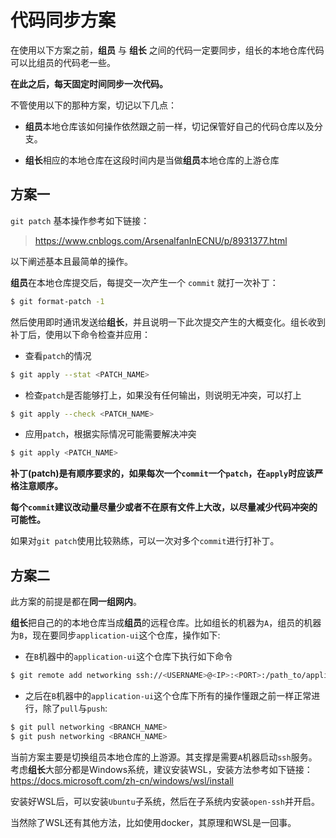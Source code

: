 # 代码同步方案

在使用以下方案之前，**组员** 与 **组长** 之间的代码一定要同步，组长的本地仓库代码可以比组员的代码老一些。

**在此之后，每天固定时间同步一次代码。**

不管使用以下的那种方案，切记以下几点：

- **组员**本地仓库该如何操作依然跟之前一样，切记保管好自己的代码仓库以及分支。

- **组长**相应的本地仓库在这段时间内是当做**组员**本地仓库的上游仓库

## 方案一

`git patch` 基本操作参考如下链接：
> https://www.cnblogs.com/ArsenalfanInECNU/p/8931377.html

以下阐述基本且最简单的操作。


**组员**在本地仓库提交后，每提交一次产生一个 `commit` 就打一次补丁：
``` sh
$ git format-patch -1 
```

然后使用即时通讯发送给**组长**，并且说明一下此次提交产生的大概变化。组长收到补丁后，使用以下命令检查并应用：

- 查看`patch`的情况
``` sh
$ git apply --stat <PATCH_NAME> 
```

- 检查`patch`是否能够打上，如果没有任何输出，则说明无冲突，可以打上
``` sh
$ git apply --check <PATCH_NAME> 
```

- 应用`patch`，根据实际情况可能需要解决冲突
``` sh
$ git apply <PATCH_NAME> 
```

**补丁(patch)是有顺序要求的，如果每次一个`commit`一个`patch`，在`apply`时应该严格注意顺序。**

**每个`commit`建议改动量尽量少或者不在原有文件上大改，以尽量减少代码冲突的可能性。**

如果对`git patch`使用比较熟练，可以一次对多个`commit`进行打补丁。

## 方案二

此方案的前提是都在**同一组网内**。

**组长**把自己的的本地仓库当成**组员**的远程仓库。比如组长的机器为`A`，组员的机器为`B`，现在要同步`application-ui`这个仓库，操作如下:

- 在`B`机器中的`application-ui`这个仓库下执行如下命令
```sh
$ git remote add networking ssh://<USERNAME>@<IP>:<PORT>:/path_to/application-ui.git
```

- 之后在`B`机器中的`application-ui`这个仓库下所有的操作懂跟之前一样正常进行，除了`pull`与`push`:
```sh
$ git pull networking <BRANCH_NAME>
$ git push networking <BRANCH_NAME>
```

当前方案主要是切换组员本地仓库的上游源。其支撑是需要`A`机器启动`ssh`服务。考虑**组长**大部分都是Windows系统，建议安装WSL，安装方法参考如下链接：https://docs.microsoft.com/zh-cn/windows/wsl/install

安装好WSL后，可以安装`Ubuntu`子系统，然后在子系统内安装`open-ssh`并开启。

当然除了WSL还有其他方法，比如使用docker，其原理和WSL是一回事。